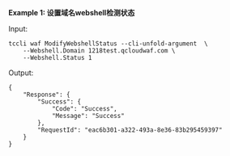 **Example 1: 设置域名webshell检测状态**



Input: 

```
tccli waf ModifyWebshellStatus --cli-unfold-argument  \
    --Webshell.Domain 1218test.qcloudwaf.com \
    --Webshell.Status 1
```

Output: 
```
{
    "Response": {
        "Success": {
            "Code": "Success",
            "Message": "Success"
        },
        "RequestId": "eac6b301-a322-493a-8e36-83b295459397"
    }
}
```

